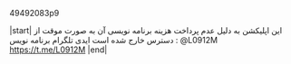 49492083p9

|start|
این اپلیکشن به دلیل عدم پرداخت هزینه برنامه نویسی آن به صورت موقت از دسترس خارج شده است ایدی تلگرام برنامه نویس : @L0912M
https://t.me/L0912M
|end|
